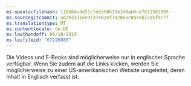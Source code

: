 ```yaml
---
ms.openlocfilehash: 118864cdd51cfeb358615b3d0ab0ce7671581995
ms.sourcegitcommit: ad203331ee9737e82ef70206ac04eeb72a5f9c7f
ms.translationtype: MT
ms.contentlocale: de-DE
ms.lasthandoff: 06/18/2019
ms.locfileid: "67226888"
---
```

Die Videos und E-Books sind möglicherweise nur in englischer Sprache verfügbar. Wenn Sie zudem auf die Links klicken, werden Sie möglicherweise zu einer US-amerikanischen Website umgeleitet, deren Inhalt in Englisch verfasst ist.